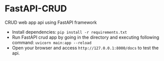 # FastAPI-CRUD
CRUD web app api using FastAPI framework
- Install dependencies:
  ` pip install -r requirements.txt `
- Run FastAPI crud app by going in the directory and executing following command:
 `uvicorn main:app --reload`
- Open your browser and access `http://127.0.0.1:8000/docs` to test the api.

